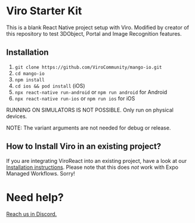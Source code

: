 # Viro Starter Kit

This is a blank React Native project setup with Viro.
Modified by creator of this repository to test 3DObject, Portal and Image Recognition features.

## Installation

1. `git clone https://github.com/ViroCommunity/mango-io.git`
2. `cd mango-io`
3. `npm install`
4. `cd ios && pod install` (iOS)
5. `npx react-native run-android` or `npm run android` for Android
6. `npx react-native run-ios` or `npm run ios` for iOS

RUNNING ON SIMULATORS IS NOT POSSIBLE. Only run on physical devices.

NOTE: The variant arguments are not needed for debug or release.

## How to Install Viro in an existing project?

If you are integrating ViroReact into an existing project, have a look at our [Installation instructions](https://github.com/ViroCommunity/viro/blob/main/readmes/INSTALL.md). Please note that this does _not_ work with Expo Managed Workflows. Sorry!

# Need help?
[Reach us in Discord.](https://discord.gg/YfxDBGTxvG)
